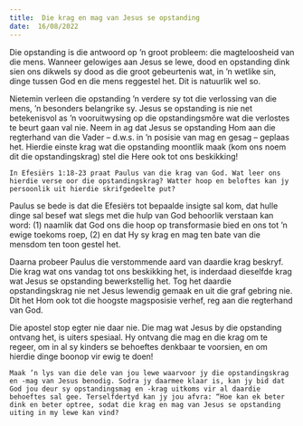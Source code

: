 ```yaml
---
title:  Die krag en mag van Jesus se opstanding
date:  16/08/2022
---
```


Die opstanding is die antwoord op ’n groot probleem: die magteloosheid van die mens. Wanneer gelowiges aan Jesus se lewe, dood en opstanding dink sien ons dikwels sy dood as die groot gebeurtenis wat, in ’n wetlike sin, dinge tussen God en die mens reggestel het. Dit is natuurlik wel so.

Nietemin verleen die opstanding ’n verdere sy tot die verlossing van die mens, ’n besonders belangrike sy. Jesus se opstanding is nie net betekenisvol as ’n vooruitwysing op die opstandingsmôre wat die verlostes te beurt gaan val nie. Neem in ag dat Jesus se opstanding Hom aan die regterhand van die Vader – d.w.s. in ’n posisie van mag en gesag – geplaas het. Hierdie einste krag wat die opstanding moontlik maak (kom ons noem dit die opstandingskrag) stel die Here ook tot ons beskikking!

`In Efesiërs 1:18-23 praat Paulus van die krag van God. Wat leer ons hierdie verse oor die opstandingskrag? Watter hoop en beloftes kan jy persoonlik uit hierdie skrifgedeelte put?`

Paulus se bede is dat die Efesiërs tot bepaalde insigte sal kom, dat hulle dinge sal besef wat slegs met die hulp van God behoorlik verstaan kan word: (1) naamlik dat God ons die hoop op transformasie bied en ons tot ’n ewige toekoms roep, (2) en dat Hy sy krag en mag ten bate van die mensdom ten toon gestel het.

Daarna probeer Paulus die verstommende aard van daardie krag beskryf. Die krag wat ons vandag tot ons beskikking het, is inderdaad dieselfde krag wat Jesus se opstanding bewerkstellig het. Tog het daardie opstandingskrag nie net Jesus lewendig gemaak en uit die graf gebring nie. Dit het Hom ook tot die hoogste magsposisie verhef, reg aan die regterhand van God.

Die apostel stop egter nie daar nie. Die mag wat Jesus by die opstanding ontvang het, is uiters spesiaal. Hy ontvang die mag en die krag om te regeer, om in al sy kinders se behoeftes denkbaar te voorsien, en om hierdie dinge boonop vir ewig te doen!

`Maak ’n lys van die dele van jou lewe waarvoor jy die opstandingskrag en -mag van Jesus benodig. Sodra jy daarmee klaar is, kan jy bid dat God jou deur sy opstandingsmag en -krag uitkoms vir al daardie behoeftes sal gee. Terselfdertyd kan jy jou afvra: “Hoe kan ek beter dink en beter optree, sodat die krag en mag van Jesus se opstanding uiting in my lewe kan vind?`